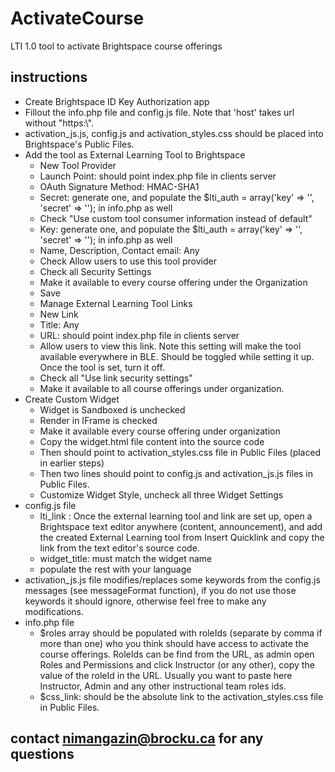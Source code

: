 # ActivateCourse
LTI 1.0 tool to activate Brightspace course offerings

## instructions
* Create Brightspace ID Key Authorization app
* Fillout the info.php file and config.js file. Note that 'host' takes url without "https:\\".
* activation_js.js, config.js and activation_styles.css should be placed into Brightspace's Public Files.
* Add the tool as External Learning Tool to Brightspace
  * New Tool Provider
  * Launch Point: should point index.php file in clients server
  * OAuth Signature Method: HMAC-SHA1
  * Secret: generate one, and populate the $lti_auth = array('key' => '', 'secret' => ''); in info.php as well
  * Check "Use custom tool consumer information instead of default"
  * Key: generate one, and populate the $lti_auth = array('key' => '', 'secret' => ''); in info.php as well
  * Name, Description, Contact email: Any
  * Check Allow users to use this tool provider
  * Check all Security Settings
  * Make it available to every course offering under the Organization
  * Save
  * Manage External Learning Tool Links
  * New Link
  * Title: Any
  * URL: should point index.php file in clients server
  * Allow users to view this link. Note this setting will make the tool available everywhere in BLE. Should be toggled while setting it up. Once the tool is set, turn it off.
  * Check all "Use link security settings"
  * Make it available to all course offerings under organization.
* Create Custom Widget
  * Widget is Sandboxed is unchecked
  * Render in IFrame is checked
  * Make it available every course offering under organization
  * Copy the widget.html file content into the source code
  * Then <link rel="stylesheet" href=""> should point to activation_styles.css file in Public Files (placed in earlier steps)
  * Then two <script src=""></script> lines should point to config.js and activation_js.js files in Public Files.
  * Customize Widget Style, uncheck all three Widget Settings
* config.js file
  * lti_link : Once the external learning tool and link are set up, open a Brightspace text editor anywhere (content, announcement), and add the created External Learning tool from Insert Quicklink and copy the link from the text editor's source code.
  * widget_title: must match the widget name
  * populate the rest with your language
* activation_js.js file modifies/replaces some keywords from the config.js messages (see messageFormat function), if you do not use those keywords it should ignore, otherwise feel free to make any modifications. 
* info.php file
  * $roles array should be populated with roleIds (separate by comma if more than one) who you think should have access to activate the course offerings. RoleIds can be find from the URL, as admin open Roles and Permissions and click Instructor (or any other), copy the value of the roleId in the URL. Usually you want to paste here Instructor, Admin and any other instructional team roles ids.
  * $css_link: should be the absolute link to the activation_styles.css file in Public Files.


## contact nimangazin@brocku.ca for any questions
